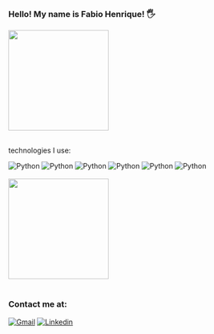 ### Hello! My name is Fabio Henrique! 🖐️


<a href="https://github.com/anuraghazra/github-readme-stats">
  <img height=200 align="center" src="https://github-readme-stats.vercel.app/api?username=FabioHenriqueDev&theme=synthwave"/> 
</a><br><br>



technologies I use:

<div style="display: inline_block">
    <img src="https://img.shields.io/badge/Python-14354C?style=for-the-badge&logo=python&logoColor=white" alt="Python" /> <img src="https://img.shields.io/badge/HTML5-E34F26?style=for-the-badge&logo=html5&logoColor=white" alt="Python" /> <img src="https://img.shields.io/badge/CSS3-1572B6?style=for-the-badge&logo=css3&logoColor=white" alt="Python" /> <img src="https://img.shields.io/badge/JavaScript-F7DF1E?style=for-the-badge&logo=javascript&logoColor=black" alt="Python" /> <img src="https://img.shields.io/badge/Flask-000000?style=for-the-badge&logo=flask&logoColor=white" alt="Python" /> <img src="https://img.shields.io/badge/SQLite-07405E?style=for-the-badge&logo=sqlite&logoColor=white" alt="Python" />

</div><br>


<a href="https://github.com/anuraghazra/convoychat">
  <img height=200 align="center" src="https://github-readme-stats.vercel.app/api/top-langs?username=FabioHenriqueDev&layout=compact&langs_count=8&card_width=320&theme=synthwave" />
</a><br><br>
  
### Contact me at:

[![Gmail](https://img.shields.io/badge/Instagram-E4405F?style=for-the-badge&logo=instagram&logoColor=white)](https://www.instagram.com/fabio.apenas/)
[![Linkedin](https://img.shields.io/badge/LinkedIn-0077B5?style=for-the-badge&logo=linkedin&logoColor=whitee)](https://www.linkedin.com/in/fabio-henrique-luz-dev)
